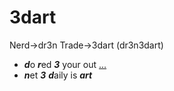 # 3dart
Nerd->dr3n Trade->3dart (dr3n3dart)

- ***d***o ***r***ed ***3*** your out [...](./learn)
- ***n***et ***3*** ***d***aily is ***art***  
